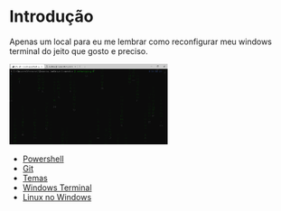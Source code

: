# Introdução
Apenas um local para eu me lembrar como reconfigurar meu windows terminal do jeito que gosto e preciso. 

<img src="./windows-terminal/windows-terminal.gif" title="Windows Terminal" width="280" /> 

- [Powershell](./powershell/readme.md)
- [Git](./git/readme.md)
- [Temas](./themes/readme.md)
- [Windows Terminal](./windows-terminal/readme.md)
- [Linux no Windows](./wsl/readme.md)

<!-- 
Set AspnetEnvironment variable

```ps1
[Environment]::SetEnvironmentVariable("ASPNETCORE_ENVIRONMENT", "Development", "User")
```
## https://andrewlock.net/how-to-set-the-hosting-environment-in-asp-net-core/
isso nao funcionou

## Font no ternibnal do vscode
"FiraCode NF" 
-->
